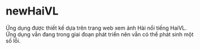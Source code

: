 # newHaiVL
Ứng dụng được thiết kế dựa trên trang web xem ảnh Hài nổi tiếng HaiVL.
Ứng dụng vẫn đang trong giai đoạn phát triển nên vẫn có thể phát sinh một số lỗi.
